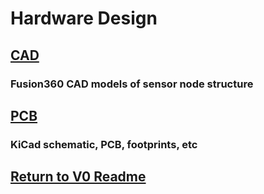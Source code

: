 # Hardware Design
## [CAD](CAD)
### Fusion360 CAD models of sensor node structure

## [PCB](PCB)
### KiCad schematic, PCB, footprints, etc

## [Return to V0 Readme](https://github.com/ARTS-Laboratory/Smart-Penetrometers-with-Edge-Computing-and-Intelligent-Embedded-Systems/blob/main/V0/README.md)


